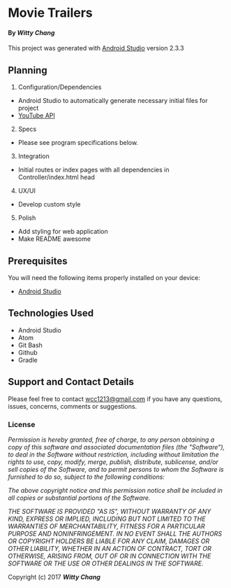 # Movie Trailers

#### By _**Witty Chang**_

This project was generated with [Android Studio](https://developer.android.com/studio/index.html) version 2.3.3

## Planning

1. Configuration/Dependencies
  * Android Studio to automatically generate necessary initial files for project
  * [YouTube API](https://developers.google.com/youtube/)

2. Specs
  * Please see program specifications below.

3. Integration
  * Initial routes or index pages with all dependencies in Controller/index.html head

4. UX/UI
  * Develop custom style

5. Polish
  * Add styling for web application
  * Make README awesome

## Prerequisites

You will need the following items properly installed on your device:

* [Android Studio](https://developer.android.com/studio/index.html)

## Technologies Used

* Android Studio
* Atom
* Git Bash
* Github
* Gradle

## Support and Contact Details

Please feel free to contact wcc1213@gmail.com if you have any questions, issues, concerns, comments or suggestions.

### License

_Permission is hereby granted, free of charge, to any person obtaining a copy of this software and associated documentation files (the "Software"), to deal in the Software without restriction, including without limitation the rights to use, copy, modify, merge, publish, distribute, sublicense, and/or sell copies of the Software, and to permit persons to whom the Software is furnished to do so, subject to the following conditions:_

_The above copyright notice and this permission notice shall be included in all copies or substantial portions of the Software._

_THE SOFTWARE IS PROVIDED "AS IS", WITHOUT WARRANTY OF ANY KIND, EXPRESS OR IMPLIED, INCLUDING BUT NOT LIMITED TO THE WARRANTIES OF MERCHANTABILITY, FITNESS FOR A PARTICULAR PURPOSE AND NONINFRINGEMENT. IN NO EVENT SHALL THE AUTHORS OR COPYRIGHT HOLDERS BE LIABLE FOR ANY CLAIM, DAMAGES OR OTHER LIABILITY, WHETHER IN AN ACTION OF CONTRACT, TORT OR OTHERWISE, ARISING FROM, OUT OF OR IN CONNECTION WITH THE SOFTWARE OR THE USE OR OTHER DEALINGS IN THE SOFTWARE._

Copyright (c) 2017 **_Witty Chang_**
